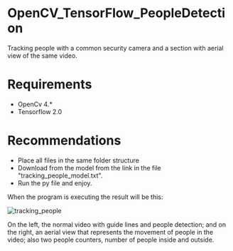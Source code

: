 # OpenCV_TensorFlow_PeopleDetection
Tracking people with a common security camera and a section with aerial view of the same video.

# Requirements
- OpenCv 4.*
- Tensorflow 2.0

# Recommendations
- Place all files in the same folder structure
- Download from the model from the link in the file "tracking_people_model.txt".
- Run the py file and enjoy.

When the program is executing the result will be this:

![tracking_people](https://user-images.githubusercontent.com/31372472/71538014-8a8e4e00-28f2-11ea-8a53-d4aeeec6b1e5.png)

On the left, the normal video with guide lines and people detection; and on the right, an aerial view that represents the movement of people in the video; also two people counters, number of people inside and outside.
